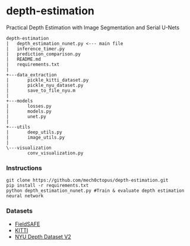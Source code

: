 # depth-estimation
Practical Depth Estimation with Image Segmentation and Serial U-Nets

```
depth-estimation
|   depth_estimation_nunet.py <--- main file
|   inference_timer.py
|   prediction_comparison.py
|   README.md
|   requirements.txt
|
+---data_extraction
|       pickle_kitti_dataset.py
|       pickle_nyu_dataset.py
|       save_to_file_nyu.m
|
+---models
|       losses.py
|       models.py
|       unet.py
|
+---utils
|       deep_utils.py
|       image_utils.py
|
\---visualization
        conv_visualization.py
```
### Instructions
```
git clone https://github.com/mech0ctopus/depth-estimation.git
pip install -r requirements.txt
python depth_estimation_nunet.py #Train & evaluate depth estimation neural network
```

### Datasets
- [FieldSAFE](https://vision.eng.au.dk/fieldsafe/)
- [KITTI](http://www.cvlibs.net/datasets/kitti/eval_depth.php?benchmark=depth_prediction)
- [NYU Depth Dataset V2](https://cs.nyu.edu/~silberman/datasets/nyu_depth_v2.html)
